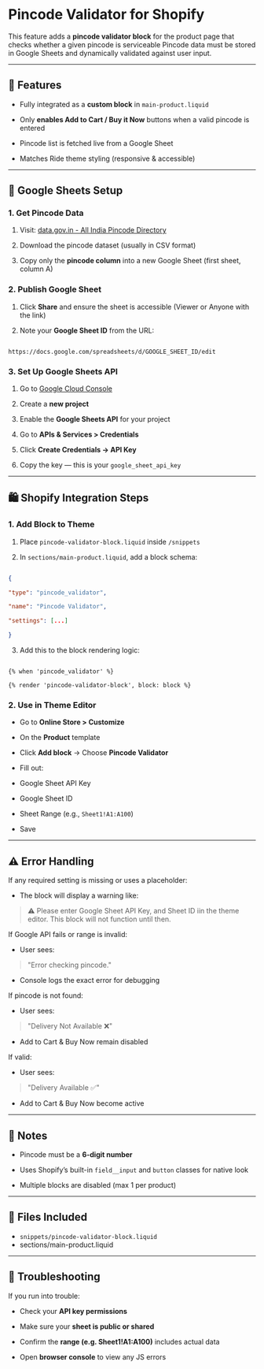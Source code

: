 
# Pincode Validator for Shopify 

  
This feature adds a **pincode validator block** for the product page that checks whether a given pincode is serviceable Pincode data must be stored in Google Sheets and dynamically validated against user input.
  
---

## 🚀 Features

  
- Fully integrated as a **custom block** in `main-product.liquid`

- Only **enables Add to Cart / Buy it Now** buttons when a valid pincode is entered

- Pincode list is fetched live from a Google Sheet 

- Matches Ride theme styling (responsive & accessible)

  

---

  

## 📄 Google Sheets Setup

  

### 1. Get Pincode Data

  

1. Visit: [data.gov.in - All India Pincode Directory](https://data.gov.in)

2. Download the pincode dataset (usually in CSV format)

3. Copy only the **pincode column** into a new Google Sheet (first sheet, column A)

  

### 2. Publish Google Sheet

  

1. Click **Share** and ensure the sheet is accessible (Viewer or Anyone with the link)

2. Note your **Google Sheet ID** from the URL:

```

https://docs.google.com/spreadsheets/d/GOOGLE_SHEET_ID/edit

```

  

### 3. Set Up Google Sheets API

  

1. Go to [Google Cloud Console](https://console.cloud.google.com/)

2. Create a **new project**

3. Enable the **Google Sheets API** for your project

4. Go to **APIs & Services > Credentials**

5. Click **Create Credentials → API Key**

6. Copy the key — this is your `google_sheet_api_key`

  

---

  

## 🛍️ Shopify Integration Steps

  

### 1. Add Block to  Theme
  

1. Place `pincode-validator-block.liquid` inside `/snippets`

2. In `sections/main-product.liquid`, add a block schema:

```json

{

"type": "pincode_validator",

"name": "Pincode Validator",

"settings": [...]

}

```

3. Add this to the block rendering logic:

```liquid

{% when 'pincode_validator' %}

{% render 'pincode-validator-block', block: block %}

```

  

### 2. Use in Theme Editor

  

- Go to **Online Store > Customize**

- On the **Product** template

- Click **Add block** → Choose **Pincode Validator**

- Fill out:

- Google Sheet API Key

- Google Sheet ID

- Sheet Range (e.g., `Sheet1!A1:A100`)

- Save

  

---

  

## ⚠️ Error Handling

  

If any required setting is missing or uses a placeholder:

  

- The block will display a warning like:

> ⚠️ Please enter Google Sheet API Key, and Sheet ID iin the theme editor. This block will not function until then.

  

If Google API fails or range is invalid:

  

- User sees:

> "Error checking pincode."

- Console logs the exact error for debugging

  

If pincode is not found:

  

- User sees:

> "Delivery Not Available ❌"

- Add to Cart & Buy Now remain disabled

  

If valid:

  

- User sees:

> "Delivery Available ✅"

- Add to Cart & Buy Now become active

  

---

  

## 🧪 Notes

  

- Pincode must be a **6-digit number**

- Uses Shopify’s built-in `field__input` and `button` classes for native look

- Multiple blocks are disabled (max 1 per product)

  

---

  

## 📂 Files Included 

  

- `snippets/pincode-validator-block.liquid`
- sections/main-product.liquid 

  

---

  

## 📝 Troubleshooting

  

If you run into trouble:

- Check your **API key permissions**

- Make sure your **sheet is public or shared**

- Confirm the **range (e.g. Sheet1!A1:A100)** includes actual data

- Open **browser console** to view any JS errors
